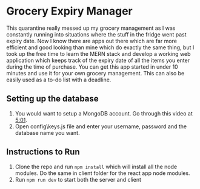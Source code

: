 # Grocery Expiry Manager

This quarantine really messed up my grocery management as I was constantly running into situations where the stuff in the fridge went past expiry date. Now I know there are apps out there which are far more efficient and good looking than mine which do exactly the same thing, but I took up the free time to learn the MERN stack and develop a working web application which keeps track of the expiry date of all the items you enter during the time of purchase. You can get this app started in under 10 minutes and use it for your own grocery management. This can also be easily used as a to-do list with a deadline.

## Setting up the database
1. You would want to setup a MongoDB account. Go through this video at <a href="https://www.youtube.com/watch?v=OuCrHynro0w&list=PLurIMwd6GdCj_VlnKVceR66Sxfcb37VU8&index=4&t=0s">5:01</a>.
2. Open config\keys.js file and enter your username, password and the database name you want.

## Instructions to Run
1. Clone the repo and run `npm install` which will install all the node modules. Do the same in client folder for the react app node modules.
2. Run `npm run dev` to start both the server and client
